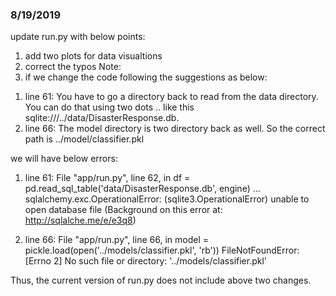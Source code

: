 ### 8/19/2019
update run.py with below points:
1. add two plots for data visualtions
2. correct the typos
Note:
1. if we change the code following the suggestions as below:
  1) line 61: 
  You have to go a directory back to read from the data directory. You can do that using two dots .. like this sqlite:///../data/DisasterResponse.db.
  2) line 66:
  The model directory is two directory back as well. So the correct path is ../model/classifier.pkl
  
  we will have below errors:
  1) line 61: 
    File "app/run.py", line 62, in <module>
    df = pd.read_sql_table('data/DisasterResponse.db', engine)
    ...
    sqlalchemy.exc.OperationalError: (sqlite3.OperationalError) 
    unable to open database file (Background on this error at: http://sqlalche.me/e/e3q8)
    
   2) line 66:
     File "app/run.py", line 66, in <module>
     model = pickle.load(open('../models/classifier.pkl', 'rb'))
     FileNotFoundError: [Errno 2] No such file or directory: '../models/classifier.pkl'
     
   Thus, the current version of run.py does not include above two changes.
    
    
